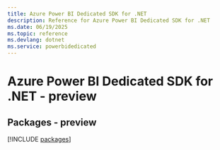 ```yaml
---
title: Azure Power BI Dedicated SDK for .NET
description: Reference for Azure Power BI Dedicated SDK for .NET
ms.date: 06/19/2025
ms.topic: reference
ms.devlang: dotnet
ms.service: powerbidedicated
---
```

# Azure Power BI Dedicated SDK for .NET - preview
## Packages - preview
[!INCLUDE [packages](power-bi-dedicated-index.md)]